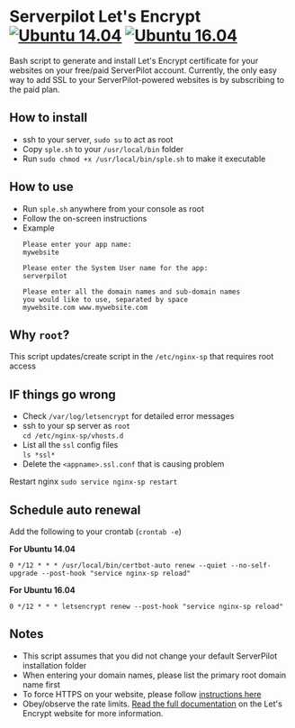 # Serverpilot Let's Encrypt [![Ubuntu 14.04](https://img.shields.io/badge/Ubuntu-14.04-brightgreen.svg)]() [![Ubuntu 16.04](https://img.shields.io/badge/Ubuntu-16.04-brightgreen.svg)]()

Bash script to generate and install Let's Encrypt certificate for your websites on your free/paid ServerPilot account. Currently, the only easy way to add SSL to your ServerPilot-powered websites is by subscribing to the paid plan. 

## How to install
- ssh to your server, `sudo su` to act as root
- Copy `sple.sh` to your `/usr/local/bin` folder
- Run `sudo chmod +x /usr/local/bin/sple.sh` to make it executable

## How to use
- Run `sple.sh` anywhere from your console as root
- Follow the on-screen instructions
- Example
  ```
  Please enter your app name:
  mywebsite

  Please enter the System User name for the app:
  serverpilot

  Please enter all the domain names and sub-domain names
  you would like to use, separated by space
  mywebsite.com www.mywebsite.com
  ```

## Why `root`?
This script updates/create script in the `/etc/nginx-sp` that requires root access

## IF things go wrong
- Check `/var/log/letsencrypt` for detailed error messages
- ssh to your sp server as `root`  
  `cd /etc/nginx-sp/vhosts.d`  
- List all the `ssl` config files  
  `ls *ssl*`  
- Delete the `<appname>.ssl.conf` that is causing problem

Restart nginx
`sudo service nginx-sp restart`

## Schedule auto renewal
Add the following to your crontab (`crontab -e`)

**For Ubuntu 14.04**  
```
0 */12 * * * /usr/local/bin/certbot-auto renew --quiet --no-self-upgrade --post-hook "service nginx-sp reload"
```

**For Ubuntu 16.04**  
```
0 */12 * * * letsencrypt renew --post-hook "service nginx-sp reload"
```

## Notes
- This script assumes that you did not change your default ServerPilot installation folder
- When entering your domain names, please list the primary root domain name first
- To force HTTPS on your website, please follow [instructions here](https://serverpilot.io/community/articles/how-to-force-SSL-by-redirecting-http-to-https.html)
- Obey/observe the rate limits. [Read the full documentation](https://letsencrypt.org/docs/rate-limits/) on the Let's Encrypt website for more information.

